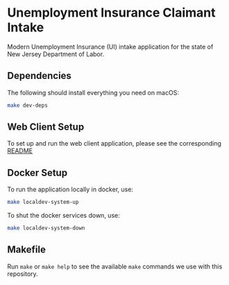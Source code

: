 # Unemployment Insurance Claimant Intake

Modern Unemployment Insurance (UI) intake application for the state of New Jersey Department of Labor.

## Dependencies

The following should install everything you need on macOS:

```sh
make dev-deps
```

## Web Client Setup

To set up and run the web client application, please see the corresponding [README](./client/README.md)

## Docker Setup

To run the application locally in docker, use:

```sh
make localdev-system-up
```

To shut the docker services down, use:

```sh
make localdev-system-down
```

## Makefile

Run `make` or `make help` to see the available `make` commands we use with this
repository.

